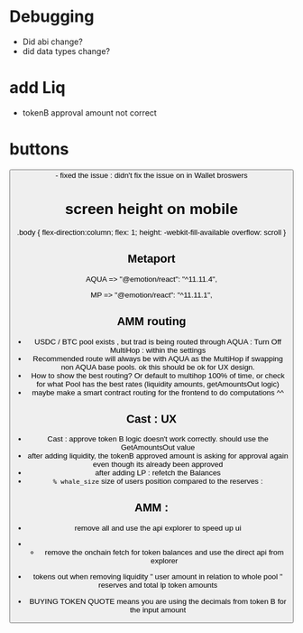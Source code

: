# Debugging

- Did abi change?
- did data types change?

# add Liq

- tokenB approval amount not correct

# buttons

<button type="button"> - fixed the issue : didn't fix the issue on in Wallet broswers

# screen height on mobile

.body {
flex-direction:column;
flex: 1;
height: -webkit-fill-available
overflow: scroll
}

## Metaport

AQUA => "@emotion/react": "^11.11.4",

MP => "@emotion/react": "^11.11.1",

## AMM routing

- USDC / BTC pool exists , but trad is being routed through AQUA : Turn Off MultiHop : within the settings
- Recommended route will always be with AQUA as the MultiHop if swapping non AQUA base pools. ok this should be ok for UX design.
- How to show the best routing? Or default to multihop 100% of time, or check for what Pool has the best rates (liquidity amounts, getAmountsOut logic)
- maybe make a smart contract routing for the frontend to do computations ^^

## Cast : UX

- Cast : approve token B logic doesn't work correctly. should use the GetAmountsOut value
- after adding liquidity, the tokenB approved amount is asking for approval again even though its already been approved
- after adding LP : refetch the Balances
- `% whale_size` size of users position compared to the reserves :

## AMM :

- <TokenBalance> remove all and use the api explorer to speed up ui
- - remove the onchain fetch for token balances and use the direct api from explorer

- tokens out when removing liquidity " user amount in relation to whole pool " reserves and total lp token amounts
- BUYING TOKEN QUOTE means you are using the decimals from token B for the input amount
